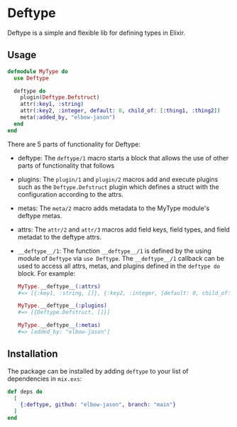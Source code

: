 # Deftype

Deftype is a simple and flexible lib for defining types in Elixir.

## Usage

```elixir
defmodule MyType do
  use Deftype

  deftype do
    plugin(Deftype.Defstruct)
    attr(:key1, :string)
    attr(:key2, :integer, default: 0, child_of: [:thing1, :thing2])
    meta(:added_by, "elbow-jason")
  end
end
```

There are 5 parts of functionality for Deftype:

  - deftype: The `deftype/1` macro starts a block that allows the use of other parts of functionality that follows

  - plugins: The `plugin/1` and `plugin/2` macros add and execute plugins such as the `Deftype.Defstruct` plugin which defines a struct with the configuration according to the attrs.

  - metas: The `meta/2` macro adds metadata to the MyType module's deftype metas.

  - attrs: The `attr/2` and `attr/3` macros add field keys, field types, and field metadat to the deftype attrs.

  - `__deftype__/1`: The function `__deftype__/1` is defined by the using module of `Deftype` via `use Deftype`. The `__deftype__/1` callback can be used to access all attrs, metas, and plugins defined in the `deftype do` block. For example:

    ```elixir
    MyType.__deftype__(:attrs)
    #=> [{:key1, :string, []}, {:key2, :integer, [default: 0, child_of: [:thing1, :thing2]]}]

    MyType.__deftype__(:plugins)
    #=> [{Deftype.Defstruct, []}]

    MyType.__deftype__(:metas)
    #=> [added_by: "elbow-jason"]
    ```    


## Installation

The package can be installed by adding `deftype` to your list of dependencies in `mix.exs`:

```elixir
def deps do
  [
    {:deftype, github: "elbow-jason", branch: "main"}
  ]
end
```

